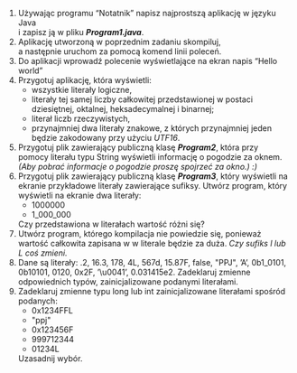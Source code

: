 <ol>
    <li>Używając programu “Notatnik” napisz najprostszą aplikację w języku Java <br>
        i zapisz ją w pliku <em><strong>Program1.java</strong></em>.</li>
    <li>Aplikację utworzoną w poprzednim zadaniu skompiluj,<br> 
        a następnie uruchom za pomocą komend linii poleceń.</li>
    <li>Do aplikacji wprowadź polecenie wyświetlające na ekran napis “Hello world”</li>
    <li>Przygotuj aplikację, która wyświetli:
        <ul>
            <li>wszystkie literały logiczne,</li>
            <li>literały tej samej liczby całkowitej przedstawionej w postaci dziesiętnej, oktalnej,
            heksadecymalnej i binarnej;</li>
            <li>literał liczb rzeczywistych,</li>
            <li>przynajmniej dwa literały znakowe, z których przynajmniej jeden będzie 
            zakodowany przy użyciu <em>UTF16</em>.</li>
        </ul>
    </li>
    <li>Przygotuj plik zawierający publiczną klasę <em><strong>Program2</strong></em>, która przy pomocy literału
        typu String wyświetli informację o pogodzie za oknem. 
        <em>(Aby pobrać informacje o pogodzie proszę spojrzeć za okno.) :)</em></li>
    <li>Przygotuj plik zawierający publiczną klasę <em><strong>Program3</strong></em>, który wyświetli na ekranie
        przykładowe literały zawierające sufiksy.
        Utwórz program, który wyświetli na ekranie dwa literały:
        <ul>
            <li>1000000</li>
            <li>1_000_000</li>
        </ul>
        Czy przedstawiona w literałach wartość różni się?
    </li>
    <li>Utwórz program, którego kompilacja nie powiedzie się, ponieważ wartość całkowita
        zapisana w w literale będzie za duża.
        <em>Czy sufiks l lub L coś zmieni.</em></li>
    <li>Dane są literały: .2, 16.3, 178, 4L, 567d, 15.87F, false, "PPJ", ’A’, 0b1_0101,
        0b10101, 0120, 0x2F, ’\u0041’, 0.031415e2. Zadeklaruj zmienne odpowiednich typów,
        zainicjalizowane podanymi literałami.</li>
    <li>Zadeklaruj zmienne typu long lub int zainicjalizowane literałami spośród podanych:
        <ul>
            <li>0x1234FFL</li>
            <li>"ppj"</li>
            <li>0x123456F</li>
            <li>999712344</li>
            <li>01234L</li>
        </ul>
        Uzasadnij wybór.
    </li>
</ol>



